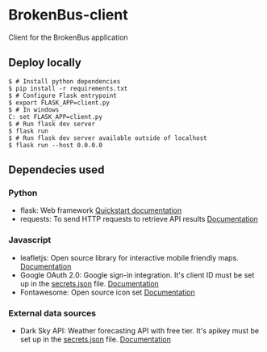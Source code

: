 # BrokenBus-client
Client for the BrokenBus application

## Deploy locally

```
$ # Install python dependencies
$ pip install -r requirements.txt
$ # Configure Flask entrypoint
$ export FLASK_APP=client.py
$ # In windows
C: set FLASK_APP=client.py
$ # Run flask dev server
$ flask run
$ # Run flask dev server available outside of localhost
$ flask run --host 0.0.0.0
```

## Dependecies used

### Python

* flask: Web framework [Quickstart documentation](https://flask.palletsprojects.com/en/1.1.x/quickstart/)
* requests: To send HTTP requests to retrieve API results [Documentation](https://2.python-requests.org/en/master/)

### Javascript

* leafletjs: Open source library for interactive mobile friendly maps. [Documentation](https://leafletjs.com/reference-1.6.0.html)
* Google OAuth 2.0: Google sign-in integration. It's client ID must be set up in the [secrets.json](secrets.json) file. [Documentation](https://developers.google.com/identity/sign-in/web/sign-in)
* Fontawesome: Open source icon set [Documentation](https://fontawesome.com/how-to-use/on-the-web/referencing-icons/basic-use)

### External data sources

* Dark Sky API: Weather forecasting API with free tier. It's apikey must be set up in the [secrets.json](secrets.json) file. [Documentation](https://darksky.net/dev/docs)